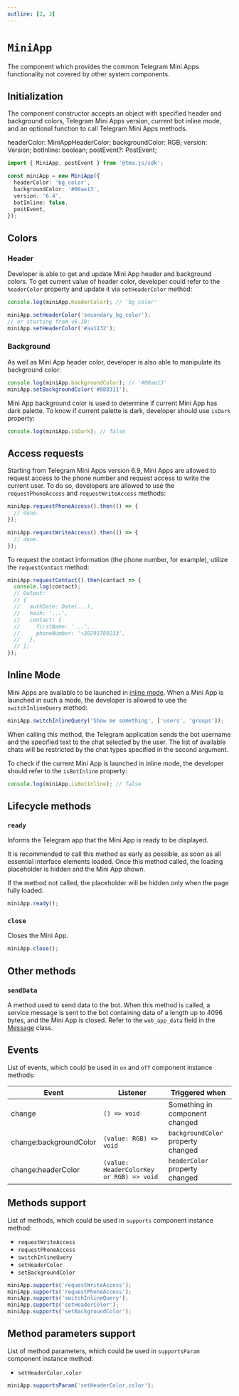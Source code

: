 ```yaml
---
outline: [2, 3]
---
```


# `MiniApp`

The component which provides the common Telegram Mini Apps functionality not covered by other system
components.

## Initialization

The component constructor accepts an object with specified header and background colors, Telegram
Mini Apps version, current bot inline mode, and an optional function to call Telegram Mini Apps
methods.

headerColor: MiniAppHeaderColor;
backgroundColor: RGB;
version: Version;
botInline: boolean;
postEvent?: PostEvent;

```typescript
import { MiniApp, postEvent } from '@tma.js/sdk';

const miniApp = new MiniApp({
  headerColor: 'bg_color',
  backgroundColor: '#00ae13',
  version: '6.4',
  botInline: false,
  postEvent,
});
```

## Colors

### Header

Developer is able to get and update Mini App header and background colors. To get current value
of header color, developer could refer to the `headerColor` property and update it via
`setHeaderColor` method:

```typescript
console.log(miniApp.headerColor); // 'bg_color'

miniApp.setHeaderColor('secondary_bg_color');
// or starting from v6.10:
miniApp.setHeaderColor('#aa1132');
```

### Background

As well as Mini App header color, developer is also able to manipulate its background color:

```typescript
console.log(miniApp.backgroundColor); // '#00ae13'
miniApp.setBackgroundColor('#888311');
```

Mini App background color is used to determine if current Mini App has dark palette. To know
if current palette is dark, developer should use `isDark` property:

```typescript
console.log(miniApp.isDark); // false
```

## Access requests

Starting from Telegram Mini Apps version 6.9, Mini Apps are allowed to request access to the phone
number and request access to write the current user. To do so, developers are allowed to use
the `requestPhoneAccess` and `requestWriteAccess` methods:

```typescript
miniApp.requestPhoneAccess().then(() => {
  // done.
});

miniApp.requestWriteAccess().then(() => {
  // done.
});
```

To request the contact information (the phone number, for example), utilize the `requestContact`
method:

```typescript
miniApp.requestContact().then(contact => {
  console.log(contact);
  // Output:
  // {
  //   authDate: Date(...),
  //   hash: '...',
  //   contact: {
  //     firstName: '...',
  //     phoneNumber: '+38291789233',
  //   },
  // };
});
```

## Inline Mode

Mini Apps are available to be launched in [inline mode](https://core.telegram.org/bots/inline). When
a Mini App is launched in such a mode, the developer is allowed to use the `switchInlineQuery`
method:

```typescript
miniApp.switchInlineQuery('Show me something', ['users', 'groups']);
```

When calling this method, the Telegram application sends the bot username and the specified text to
the chat selected by the user. The list of available chats will be restricted by the chat types
specified in the second argument.

To check if the current Mini App is launched in inline mode, the developer should refer to
the `isBotInline` property:

```typescript
console.log(miniApp.isBotInline); // false
```

## Lifecycle methods

### `ready`

Informs the Telegram app that the Mini App is ready to be displayed.

It is recommended to call this method as early as possible, as soon as all essential interface
elements loaded. Once this method called, the loading placeholder is hidden and the Mini App shown.

If the method not called, the placeholder will be hidden only when the page fully loaded.

```typescript
miniApp.ready();
```

### `close`

Closes the Mini App.

```typescript
miniApp.close();
```

## Other methods

### `sendData`

A method used to send data to the bot. When this method is called, a service message is sent to the
bot containing data of a length up to 4096 bytes, and the Mini App is closed. Refer to
the `web_app_data` field in the [Message](https://core.telegram.org/bots/api#message) class.

## Events

List of events, which could be used in `on` and `off` component instance methods:

| Event                  | Listener                                 | Triggered when                     |
|------------------------|------------------------------------------|------------------------------------|
| change                 | `() => void`                             | Something in component changed     |
| change:backgroundColor | `(value: RGB) => void`                   | `backgroundColor` property changed |
| change:headerColor     | `(value: HeaderColorKey or RGB) => void` | `headerColor` property changed     |

## Methods support

List of methods, which could be used in `supports` component instance method:

- `requestWriteAccess`
- `requestPhoneAccess`
- `switchInlineQuery`
- `setHeaderColor`
- `setBackgroundColor`

```typescript
miniApp.supports('requestWriteAccess');
miniApp.supports('requestPhoneAccess');
miniApp.supports('switchInlineQuery');
miniApp.supports('setHeaderColor');
miniApp.supports('setBackgroundColor'); 
```

## Method parameters support

List of method parameters, which could be used in `supportsParam` component instance method:

- `setHeaderColor.color`

```typescript
miniApp.supportsParam('setHeaderColor.color');
```
